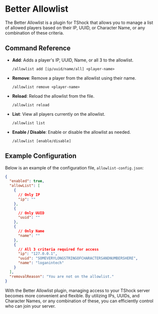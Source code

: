 ﻿# Better Allowlist

The Better Allowlist is a plugin for TShock that allows you to manage a list of allowed players based on their IP, UUID, or Character Name, or any combination of these criteria.

## Command Reference

- **Add**: Adds a player's IP, UUID, Name, or all 3 to the allowlist.
  ```
  /allowlist add [ip/uuid/name/all] <player-name>
  ```

- **Remove**: Remove a player from the allowlist using their name.
  ```
  /allowlist remove <player-name>
  ```

- **Reload**: Reload the allowlist from the file.
  ```
  /allowlist reload
  ```

- **List**: View all players currently on the allowlist.
  ```
  /allowlist list
  ```

- **Enable / Disable**: Enable or disable the allowlist as needed.
  ```
  /allowlist [enable/disable]
  ```

## Example Configuration

Below is an example of the configuration file, `allowlist-config.json`:

```json
{
  "enabled": true,
  "allowList": [
    {
      // Only IP
      "ip": ""
    },
    {
      // Only UUID
      "uuid": ""
    },
    {
      // Only Name
      "name": ""
    },
    {
      // All 3 criteria required for access
      "ip": "127.0.0.1",
      "uuid": "SOMEVERYLONGSTRINGOFCHARACTERSANDNUMBERSHERE",
      "name": "loganintech"
    }
  ],
  "removalReason": "You are not on the allowlist."
}
```

With the Better Allowlist plugin, managing access to your TShock server becomes more convenient and flexible. By utilizing IPs, UUIDs, and Character Names, or any combination of these, you can efficiently control who can join your server.